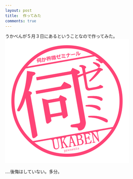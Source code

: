```yaml
---
layout: post
title:  作ってみた
comments: true
---
```

うかべんが５月３日にあるということなので作ってみた。
![伺ゼミ](ukazemi.png "伺ゼミ")

‥‥後悔はしていない。多分。
